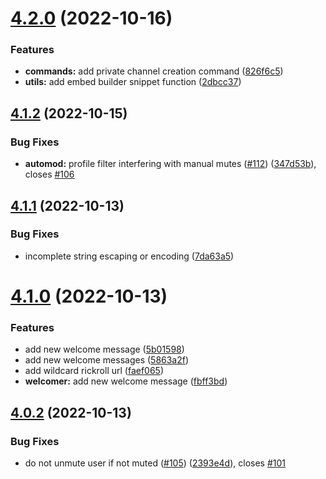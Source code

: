# [4.2.0](https://github.com/onesoft-sudo/sudobot/compare/v4.1.2...v4.2.0) (2022-10-16)


### Features

* **commands:** add private channel creation command ([826f6c5](https://github.com/onesoft-sudo/sudobot/commit/826f6c510b4192d4bf724adce850320d1b18c3fc))
* **utils:** add embed builder snippet function ([2dbcc37](https://github.com/onesoft-sudo/sudobot/commit/2dbcc377a6b77bdc79b3f777895739510db5d56f))



## [4.1.2](https://github.com/onesoft-sudo/sudobot/compare/v4.1.1...v4.1.2) (2022-10-15)


### Bug Fixes

* **automod:** profile filter interfering with manual mutes ([#112](https://github.com/onesoft-sudo/sudobot/issues/112)) ([347d53b](https://github.com/onesoft-sudo/sudobot/commit/347d53be55caec779f4daf5171c687637d47db6b)), closes [#106](https://github.com/onesoft-sudo/sudobot/issues/106)



## [4.1.1](https://github.com/onesoft-sudo/sudobot/compare/v4.1.0...v4.1.1) (2022-10-13)


### Bug Fixes

* incomplete string escaping or encoding ([7da63a5](https://github.com/onesoft-sudo/sudobot/commit/7da63a586e35ba656319ec42412461b211a66884))



# [4.1.0](https://github.com/onesoft-sudo/sudobot/compare/v4.0.2...v4.1.0) (2022-10-13)


### Features

* add new welcome message ([5b01598](https://github.com/onesoft-sudo/sudobot/commit/5b015984c8548140eca75d0283d0fa5576f6f559))
* add new welcome messages ([5863a2f](https://github.com/onesoft-sudo/sudobot/commit/5863a2ff660e44204f3c80b98cbbf616021b4f21))
* add wildcard rickroll url ([faef065](https://github.com/onesoft-sudo/sudobot/commit/faef065d4e1461d063c7080ed580af44bd8079ca))
* **welcomer:** add new welcome message ([fbff3bd](https://github.com/onesoft-sudo/sudobot/commit/fbff3bd7b937783e5f482d4813d051965c471eeb))



## [4.0.2](https://github.com/onesoft-sudo/sudobot/compare/v4.0.1...v4.0.2) (2022-10-13)


### Bug Fixes

* do not unmute user if not muted ([#105](https://github.com/onesoft-sudo/sudobot/issues/105)) ([2393e4d](https://github.com/onesoft-sudo/sudobot/commit/2393e4dfb3dad219dfbfab71e5b88f85c663eb82)), closes [#101](https://github.com/onesoft-sudo/sudobot/issues/101)




